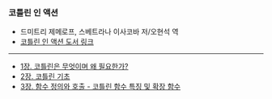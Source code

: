 ### 코틀린 인 액션
- 드미트리 제메로프, 스베트라나 이사코바 저/오현석 역 
- [코틀린 인 액션 도서 링크](http://www.yes24.com/Product/Goods/55148593)
---

- [1장. 코틀린은 무엇이며 왜 필요한가?](./chap1_2.md#1장.-코틀린은-무엇이며-왜-필요한가?)
- [2장. 코틀린 기초](./chap1_2.md#2장.코틀린-기초)
- [3장. 함수 정의와 호출 - 코틀린 함수 특징 및 확장 함수](./chap3.md)

